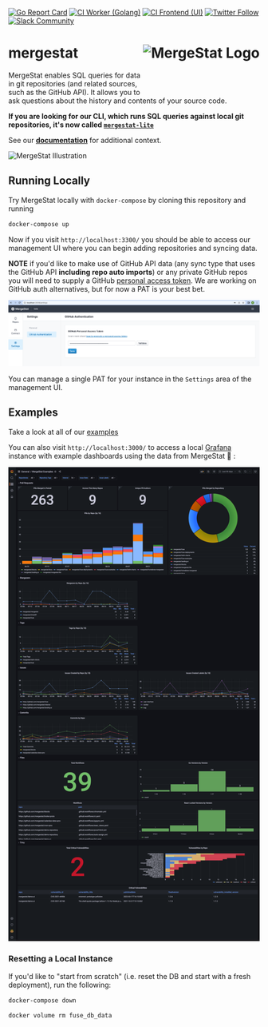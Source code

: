 [![Go Report Card](https://goreportcard.com/badge/github.com/mergestat/mergestat)](https://goreportcard.com/report/github.com/mergestat/mergestat)
[![CI Worker (Golang)](https://github.com/mergestat/mergestat/actions/workflows/ci-worker.yaml/badge.svg)](https://github.com/mergestat/mergestat/actions/workflows/ci-worker.yaml)
[![CI Frontend (UI)](https://github.com/mergestat/fmergestatuse/actions/workflows/ci-frontend.yaml/badge.svg)](https://github.com/mergestat/mergestat/actions/workflows/ci-frontend.yaml)
[![Twitter Follow](https://img.shields.io/twitter/follow/mergestat)](https://twitter.com/mergestat)
[![Slack Community](https://badgen.net/badge/icon/slack?icon=slack&label)](https://join.slack.com/t/mergestatcommunity/shared_invite/zt-xvvtvcz9-w3JJVIdhLgEWrVrKKNXOYg)

# mergestat <a href="https://docs.mergestat.com/"><img align="right" src="https://github.com/mergestat/mergestat/raw/main/docs/logo.png" alt="MergeStat Logo" height="100"></a>

MergeStat enables SQL queries for data in git repositories (and related sources, such as the GitHub API). It allows you to ask questions about the history and contents of your source code.

**If you are looking for our CLI, which runs SQL queries against local git repositories, it's now called [`mergestat-lite`](https://github.com/mergestat/mergestat-lite)**

See our [**documentation**](https://docs.mergestat.com/) for additional context.

<img alt="MergeStat Illustration" src="docs/illustration-logs.png" width="500" />

## Running Locally

Try MergeStat locally with `docker-compose` by cloning this repository and running

```sh
docker-compose up
```

Now if you visit `http://localhost:3300/` you should be able to access our management UI where you can begin adding repositories and syncing data.

**NOTE** if you'd like to make use of GitHub API data (any sync type that uses the GitHub API **including repo auto imports**) or any private GitHub repos you will need to supply a GitHub [personal access token](https://docs.github.com/en/authentication/keeping-your-account-and-data-secure/creating-a-personal-access-token).
We are working on GitHub auth alternatives, but for now a PAT is your best bet.

<img alt="MergeStat GitHub PAT Management UI" src="docs/github-pat-local.png" />

You can manage a single PAT for your instance in the `Settings` area of the management UI.

## Examples

Take a look at all of our [examples](./examples/examples.md)

You can also visit `http://localhost:3000/` to access a local [Grafana](https://grafana.com/) instance with example dashboards using the data from MergeStat 🎉 :

<img alt="MergeStat Example Dashboards" src="examples/templates/grafana/screenshots/mergestat-examples.png" />

### Resetting a Local Instance

If you'd like to "start from scratch" (i.e. reset the DB and start with a fresh deployment), run the following:

```
docker-compose down
```

```
docker volume rm fuse_db_data
```
